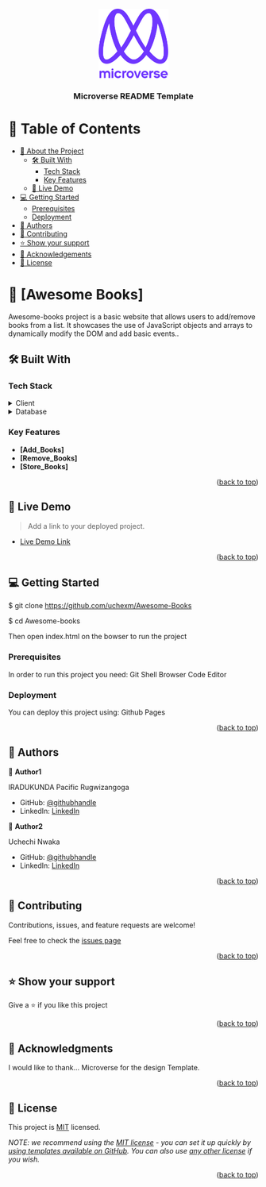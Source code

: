 <a name="readme-top"></a>

<!--
HOW TO USE:
This is an example of how you may give instructions on setting up your project locally.

Modify this file to match your project and remove sections that don't apply.

REQUIRED SECTIONS:
- Table of Contents
- About the Project
  - Built With
  - Live Demo
- Getting Started
- Authors
- Future Features
- Contributing
- Show your support
- Acknowledgements
- License

After you're finished please remove all the comments and instructions!
-->

<div align="center">

  <img src="./images/murple_logo.png" alt="logo" width="140"  height="auto" />
  <br/>

  <h3><b>Microverse README Template</b></h3>

</div>

<!-- TABLE OF CONTENTS -->

# 📗 Table of Contents

- [📖 About the Project](#about-project)
  - [🛠 Built With](#built-with)
    - [Tech Stack](#tech-stack)
    - [Key Features](#key-features)
  - [🚀 Live Demo](#live-demo)
- [💻 Getting Started](#getting-started)
  - [Prerequisites](#prerequisites)
  - [Deployment](#triangular_flag_on_post-deployment)
- [👥 Authors](#authors)
- [🤝 Contributing](#contributing)
- [⭐️ Show your support](#support)
- [🙏 Acknowledgements](#acknowledgements)
- [📝 License](#license)

<!-- PROJECT DESCRIPTION -->

# 📖 [Awesome Books] <a name="about-project"></a>


Awesome-books project is a basic website that allows users to add/remove books from a list. It showcases the use of JavaScript objects and arrays to dynamically modify the DOM and add basic events..

## 🛠 Built With <a name="built-with"></a>

### Tech Stack <a name="tech-stack"></a>

<details>
  <summary>Client</summary>
  <ul>
    <li><a href="https://html.com//">HTML</a></li>
    <li><a href="https://css-tricks.com/">CSS</a></li>
    <li><a href="https://www.javascript.com/">JavaScript</a></li>
  </ul>
</details>

<details>
<summary>Database</summary>
  <ul>
    <li><a href="https://developer.mozilla.org/en-US/docs/Web/API/Window/localStorage">Local Storage</a></li>
  </ul>
</details>

<!-- Features -->

### Key Features <a name="key-features"></a>


- **[Add_Books]**
- **[Remove_Books]**
- **[Store_Books]**

<p align="right">(<a href="#readme-top">back to top</a>)</p>

<!-- LIVE DEMO -->

## 🚀 Live Demo <a name="live-demo"></a>

> Add a link to your deployed project.

- [Live Demo Link](https://github.com/uchexm/Awesome-Books)

<p align="right">(<a href="#readme-top">back to top</a>)</p>

<!-- GETTING STARTED -->

## 💻 Getting Started <a name="getting-started"></a>

$ git clone https://github.com/uchexm/Awesome-Books

$ cd Awesome-books

Then open index.html on the bowser to run the project

### Prerequisites

In order to run this project you need:
Git
Shell
Browser
Code Editor

<!--
Example command:

```sh
 gem install rails
```
 -->

<!--
Example commands:

```sh
  cd my-folder
  git clone git@github.com:myaccount/my-project.git
```
--->


### Deployment

You can deploy this project using:
Github Pages

<!--
Example:

```sh

```
 -->

<p align="right">(<a href="#readme-top">back to top</a>)</p>

<!-- AUTHORS -->

## 👥 Authors <a name="authors"></a>


👤 **Author1**


IRADUKUNDA Pacific Rugwizangoga

- GitHub: [@githubhandle](https://github.com/rugwizangoga)
- LinkedIn: [LinkedIn](https://www.linkedin.com/in/iradukunda-pacific-rugwizangoga)



👤 **Author2**

Uchechi Nwaka

- GitHub: [@githubhandle](https://github.com/uchexm)
- LinkedIn: [LinkedIn](https://www.linkedin.com/in/uchechi-nwaka-79a21a75/)

<p align="right">(<a href="#readme-top">back to top</a>)</p>

<!-- CONTRIBUTING -->

## 🤝 Contributing <a name="contributing"></a>

Contributions, issues, and feature requests are welcome!

Feel free to check the [issues page](../../issues/)

<p align="right">(<a href="#readme-top">back to top</a>)</p>

<!-- SUPPORT -->

## ⭐️ Show your support <a name="support"></a>


Give a ⭐️ if you like this project

<p align="right">(<a href="#readme-top">back to top</a>)</p>

<!-- ACKNOWLEDGEMENTS -->

## 🙏 Acknowledgments <a name="acknowledgements"></a>


I would like to thank...
Microverse for the design Template.

<p align="right">(<a href="#readme-top">back to top</a>)</p>

<!-- FAQ (optional) -->

<!-- LICENSE -->

## 📝 License <a name="license"></a>

This project is [MIT](./LICENSE) licensed.

_NOTE: we recommend using the [MIT license](https://choosealicense.com/licenses/mit/) - you can set it up quickly by [using templates available on GitHub](https://docs.github.com/en/communities/setting-up-your-project-for-healthy-contributions/adding-a-license-to-a-repository). You can also use [any other license](https://choosealicense.com/licenses/) if you wish._

<p align="right">(<a href="#readme-top">back to top</a>)</p>
